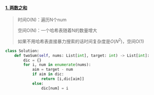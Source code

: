 #### [1. 两数之和](https://leetcode.cn/problems/two-sum/)

> 时间O(N)：遍历N个num
>
> 空间O(N)：一个哈希表随着N的数量增大
>
> 如果不用哈希表直接暴力搜索的话时间复杂度是$O(N^2)$，空间O(1)

```python
class Solution:
    def twoSum(self, nums: List[int], target: int) -> List[int]:
        dic = {}
        for i, num in enumerate(nums):
            aim = target - num
            if aim in dic:
                return [i,dic[aim]]
            else:
                dic[num] = i
```

